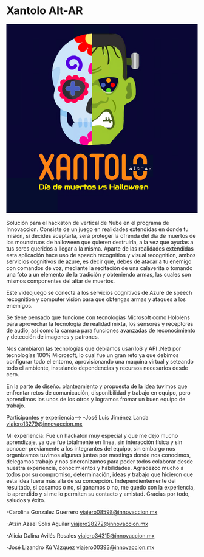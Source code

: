 # Xantolo Alt-AR
![xantolo](./xantolo.png)


Solución para el hackaton de vertical de Nube en el programa de Innovaccion. Consiste de un juego en realidades extendidas en donde tu misión, si decides aceptarla, será proteger la ofrenda del día de muertos de los mounstruos de halloween que quieren destruirla, a la vez que ayudas a tus seres queridos a llegar a la misma. Aparte de las realidades extendidas esta aplicación hace uso de speech recognitios y visual recognition, ambos servicios cognitivos de azure, es decir que, debes de atacar a tu enemigo con comandos de voz, mediante la recitación de una calaverita o tomando una foto a un elemento de la tradición y obteniendo armas, las cuales son mismos componentes del altar de muertos.

Este videojuego se conecta a los servicios cognitivos de Azure de speech recognition y computer visión para que obtengas armas y ataques a los enemigos.

Se tiene pensado que funcione con tecnologías Microsoft como Hololens para aprovechar la tecnología de realidad mixta, los sensores y receptores de audio, así como la camara para funciones avanzadas de reconocimiento y detección de imagenes y patrones.

Nos cambiaron las tecnologías que debiamos usar(IoS y API .Net) por tecnologías 100% Microsoft, lo cual fue un gran reto ya que debimos configurar todo el entorno, aprovisionando una maquina virtual y seteando todo el ambiente, instalando dependencias y recursos necesarios desde cero.

En la parte de diseño. planteamiento y propuesta de la idea tuvimos que enfrentar retos de comunicación, disponibilidad y trabajo en equipo, pero aprendimos los unos de los otros y logramos fromar un buen equipo de trabajo.


Participantes y experiencia--> 
-José Luis Jiménez Landa
viajero13279@innovaccion.mx

Mi experiencia: Fue un hackaton muy especial y que me dejo mucho aprendizaje, ya que fue totalmente en linea, sin interacción física y sin conocer previamente a los integrantes del equipo, sin embargo nos organizamos tuvimos algunas juntas por meetings donde nos conocimos, delegamos trabajo y nos sincronizamos para poder todos colaborar desde nuestra experiencia, conocimientos y hábilidades. Agradezco mucho a todos por su compromiso, determinación, ideas y trabajo que hicieron que esta idea fuera más alla de su concepción. Independientemente del resultado, si pasamos o no, si ganamos o no, me quedo con la experiencia, lo aprendido y si me lo permiten su contacto y amistad. Gracias por todo, saludos y éxito.

-Carolina González Guerrero
viajero08598@innovaccion.mx

-Atzin Azael Solís Aguilar
viajero28272@innovaccion.mx

-Alicia Dalina Avilés Rosales
viajero34315@innovaccion.mx 

-José Lizandro Kú Vázquez
viajero00393@innovaccion.mx  

